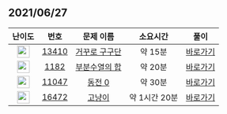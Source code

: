 ## 2021/06/27
| 난이도 | 번호 | 문제 이름 | 소요시간 | 풀이 
|:------:|:----:|:---------:|:------:|:------:|
| <img height="25px" width="25px" src="https://static.solved.ac/tier_small/4.svg"/> | [13410](https://www.acmicpc.net/problem/13410) | [거꾸로 구구단](https://www.acmicpc.net/problem/13410) | 약 15분 | [바로가기](https://github.com/MinsangKong/DailyProblem/blob/main/06-27/1.py)| 
| <img height="25px" width="25px" src="https://static.solved.ac/tier_small/9.svg"/> | [1182](https://www.acmicpc.net/problem/1182) | [부분수열의 합](https://www.acmicpc.net/problem/1182) | 약 20분 | [바로가기](https://github.com/MinsangKong/DailyProblem/blob/main/06-27/2.py)|
| <img height="25px" width="25px" src="https://static.solved.ac/tier_small/9.svg"/> | [11047](https://www.acmicpc.net/problem/11047) | [동전 0](https://www.acmicpc.net/problem/11047) | 약 30분 | [바로가기](https://github.com/MinsangKong/DailyProblem/blob/main/06-27/3.py)| 
| <img height="25px" width="25px" src="https://static.solved.ac/tier_small/13.svg"/> | [16472](https://www.acmicpc.net/problem/16472) | [고냥이](https://www.acmicpc.net/problem/16472) | 약 1시간 20분 | [바로가기](https://github.com/MinsangKong/DailyProblem/blob/main/06-27/4-2.py)|